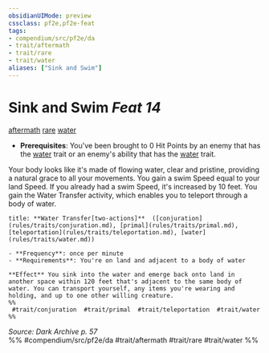 ```yaml
---
obsidianUIMode: preview
cssclass: pf2e,pf2e-feat
tags:
- compendium/src/pf2e/da
- trait/aftermath
- trait/rare
- trait/water
aliases: ["Sink and Swim"]
---
```

# Sink and Swim  *Feat 14*  
[aftermath](aftermath-da.md "Aftermath Class Trait")  [rare](rare.md "Rare Rarity Trait")  [water](water.md "Water Energy & Element Trait")  

- **Prerequisites**: You've been brought to 0 Hit Points by an enemy that has the [water](water.md "Water Energy & Element Trait") trait or an enemy's ability that has the [water](water.md "Water Energy & Element Trait") trait.

Your body looks like it's made of flowing water, clear and pristine, providing a natural grace to all your movements. You gain a swim Speed equal to your land Speed. If you already had a swim Speed, it's increased by 10 feet. You gain the Water Transfer activity, which enables you to teleport through a body of water.

```ad-embed-ability
title: **Water Transfer[two-actions]**  ([conjuration](rules/traits/conjuration.md), [primal](rules/traits/primal.md), [teleportation](rules/traits/teleportation.md), [water](rules/traits/water.md))

- **Frequency**: once per minute
- **Requirements**: You're on land and adjacent to a body of water

**Effect** You sink into the water and emerge back onto land in another space within 120 feet that's adjacent to the same body of water. You can transport yourself, any items you're wearing and holding, and up to one other willing creature.  
%%
 #trait/conjuration  #trait/primal  #trait/teleportation  #trait/water 
%%
```

*Source: Dark Archive p. 57*  
%% #compendium/src/pf2e/da #trait/aftermath #trait/rare #trait/water %%